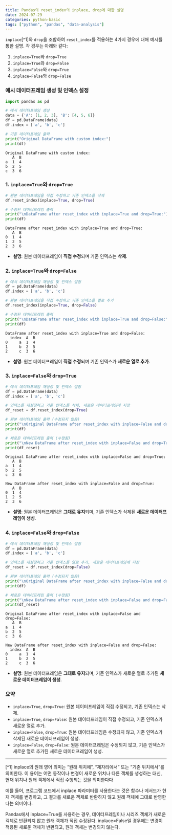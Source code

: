 ```yaml
---
title: Pandas의 reset_index의 inplace, drop에 대한 설명
date: 2024-07-29
categories: python-basic
tags: ["python", "pandas", "data-analysis"]
---
```


`inplace`[^1]와 `drop`을 조합하여 `reset_index`를 적용하는 4가지 경우에 대해 예시를 통한 설명.
각 경우는 아래와 같다:

1. `inplace=True`와 `drop=True`
2. `inplace=True`와 `drop=False`
3. `inplace=False`와 `drop=True`
4. `inplace=False`와 `drop=False`

### 예시 데이터프레임 생성 및 인덱스 설정

```python
import pandas as pd

# 예시 데이터프레임 생성
data = {'A': [1, 2, 3], 'B': [4, 5, 6]}
df = pd.DataFrame(data)
df.index = ['a', 'b', 'c']

# 기존 데이터프레임 출력
print("Original DataFrame with custom index:")
print(df)
```

```plaintext
Original DataFrame with custom index:
   A  B
a  1  4
b  2  5
c  3  6
```

### 1. `inplace=True`와 `drop=True`

```python
# 원본 데이터프레임을 직접 수정하고 기존 인덱스를 삭제
df.reset_index(inplace=True, drop=True)

# 수정된 데이터프레임 출력
print("\nDataFrame after reset_index with inplace=True and drop=True:")
print(df)
```

```plaintext
DataFrame after reset_index with inplace=True and drop=True:
   A  B
0  1  4
1  2  5
2  3  6
```

- **설명**: 원본 데이터프레임이 **직접 수정**되며 기존 인덱스는 **삭제**.

### 2. `inplace=True`와 `drop=False`

```python
# 예시 데이터프레임 재생성 및 인덱스 설정
df = pd.DataFrame(data)
df.index = ['a', 'b', 'c']

# 원본 데이터프레임을 직접 수정하고 기존 인덱스를 열로 추가
df.reset_index(inplace=True, drop=False)

# 수정된 데이터프레임 출력
print("\nDataFrame after reset_index with inplace=True and drop=False:")
print(df)
```

```plaintext
DataFrame after reset_index with inplace=True and drop=False:
  index  A  B
0     a  1  4
1     b  2  5
2     c  3  6
```

- **설명**: 원본 데이터프레임이 **직접 수정**되며 기존 인덱스가 **새로운 열로 추가**.

### 3. `inplace=False`와 `drop=True`

```python
# 예시 데이터프레임 재생성 및 인덱스 설정
df = pd.DataFrame(data)
df.index = ['a', 'b', 'c']

# 인덱스를 재설정하고 기존 인덱스를 삭제, 새로운 데이터프레임에 저장
df_reset = df.reset_index(drop=True)

# 원본 데이터프레임 출력 (수정되지 않음)
print("\nOriginal DataFrame after reset_index with inplace=False and drop=True:")
print(df)

# 새로운 데이터프레임 출력 (수정됨)
print("\nNew DataFrame after reset_index with inplace=False and drop=True:")
print(df_reset)
```

```plaintext
Original DataFrame after reset_index with inplace=False and drop=True:
   A  B
a  1  4
b  2  5
c  3  6

New DataFrame after reset_index with inplace=False and drop=True:
   A  B
0  1  4
1  2  5
2  3  6
```

- **설명**: 원본 데이터프레임은 **그대로 유지**되며, 기존 인덱스가 삭제된 **새로운 데이터프레임이 생성**.

### 4. `inplace=False`와 `drop=False`

```python
# 예시 데이터프레임 재생성 및 인덱스 설정
df = pd.DataFrame(data)
df.index = ['a', 'b', 'c']

# 인덱스를 재설정하고 기존 인덱스를 열로 추가, 새로운 데이터프레임에 저장
df_reset = df.reset_index(drop=False)

# 원본 데이터프레임 출력 (수정되지 않음)
print("\nOriginal DataFrame after reset_index with inplace=False and drop=False:")
print(df)

# 새로운 데이터프레임 출력 (수정됨)
print("\nNew DataFrame after reset_index with inplace=False and drop=False:")
print(df_reset)
```

```plaintext
Original DataFrame after reset_index with inplace=False and drop=False:
   A  B
a  1  4
b  2  5
c  3  6

New DataFrame after reset_index with inplace=False and drop=False:
  index  A  B
0     a  1  4
1     b  2  5
2     c  3  6
```

- **설명**: 원본 데이터프레임은 **그대로 유지**되며, 기존 인덱스가 새로운 열로 추가된 **새로운 데이터프레임이 생성**.

### 요약

- `inplace=True`, `drop=True`: 원본 데이터프레임이 직접 수정되고, 기존 인덱스는 삭제.
- `inplace=True`, `drop=False`: 원본 데이터프레임이 직접 수정되고, 기존 인덱스가 새로운 열로 추가.
- `inplace=False`, `drop=True`: 원본 데이터프레임은 수정되지 않고, 기존 인덱스가 삭제된 새로운 데이터프레임이 생성.
- `inplace=False`, `drop=False`: 원본 데이터프레임은 수정되지 않고, 기존 인덱스가 새로운 열로 추가된 새로운 데이터프레임이 생성.

---

[^1] inplace의 원래 영어 의미는 “원래 위치에”, “제자리에서” 또는 “기존 위치에서”를 의미한다. 이 용어는 어떤 동작이나 변경이 새로운 위치나 다른 객체를 생성하는 대신, 현재 위치나 원래 객체에서 직접 수행되는 것을 의미한다다

예를 들어, 프로그램 코드에서 inplace 파라미터를 사용한다는 것은 함수나 메서드가 현재 객체를 변경하고, 그 결과를 새로운 객체로 반환하지 않고 원래 객체에 그대로 반영한다는 의미이다.

Pandas에서 inplace=True를 사용하는 경우, 데이터프레임이나 시리즈 객체가 새로운 객체로 반환되지 않고 원래 객체가 직접 수정된다. inplace=False일 경우에는 변경이 적용된 새로운 객체가 반환되고, 원래 객체는 변경되지 않는다.
